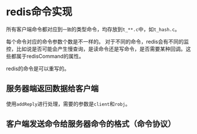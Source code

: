# redis命令实现
所有客户端命令都对应到`一致`的类型命令，均存放到`t_**.c`中，如`t_hash.c`。

每个命令对应的命令参数个数是不一样的。
对于不同的命令，redis会有不同的监控，比如说是否可能会产生慢查询，是读命令还是写命令，是否需要某种回调。这些都属于redisCommand的属性。

redis的命令是可以重写的。

## 服务器端返回数据给客户端
使用`addReply`进行处理，需要的参数是`client`和`robj`。


## 客户端发送命令给服务器命令的格式（命令协议）
